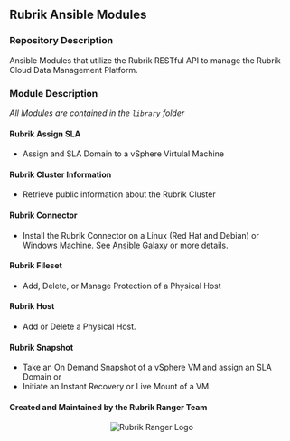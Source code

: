 ## Rubrik Ansible Modules

### Repository Description

Ansible Modules that utilize the Rubrik RESTful API to manage the Rubrik Cloud Data Management Platform.

### Module Description

_All Modules are contained in the `library` folder_

#### Rubrik Assign SLA

- Assign and SLA Domain to a vSphere Virtulal Machine

#### Rubrik Cluster Information

- Retrieve public information about the Rubrik Cluster

#### Rubrik Connector

- Install the Rubrik Connector on a Linux (Red Hat and Debian) or Windows Machine. See [Ansible Galaxy](https://galaxy.ansible.com/rubrik-devops/rubrik-connector/) or more details.


#### Rubrik Fileset

- Add, Delete, or Manage Protection of a Physical Host

#### Rubrik Host

- Add or Delete a Physical Host.

#### Rubrik Snapshot

- Take an On Demand Snapshot of a vSphere VM and assign an SLA Domain or 
- Initiate an Instant Recovery or Live Mount of a VM.






#### Created and Maintained by the Rubrik Ranger Team

<p></p>
<p align="center">
  <img src="https://user-images.githubusercontent.com/8610203/37415009-6f9cf416-2778-11e8-8b56-052a8e41c3c8.png" alt="Rubrik Ranger Logo"/>
</p>

